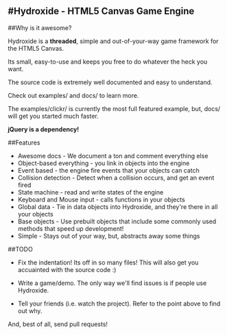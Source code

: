 #Hydroxide - HTML5 Canvas Game Engine
---

##Why is it awesome?

Hydroxide is a **threaded**, simple and out-of-your-way game framework for the HTML5 Canvas.

Its small, easy-to-use and keeps you free to do whatever the heck you want.

The source code is extremely well documented and easy to understand.

Check out examples/ and docs/ to learn more.

The examples/clickr/ is currently the most full featured example, but, docs/ will get you started much faster.

**jQuery is a dependency!** 

##Features

* Awesome docs - We document a ton and comment everything else
* Object-based everything -  you link in objects into the engine
* Event based - the engine fire events that your objects can catch
* Collision detection - Detect when a collision occurs, and get an event fired
* State machine - read and write states of the engine
* Keyboard and Mouse input - calls functions in your objects
* Global data - Tie in data objects into Hydroxide, and they're there in all your objects
* Base objects - Use prebuilt objects that include some commonly used methods that speed up development!
* Simple - Stays out of your way, but, abstracts away some things

##TODO

* Fix the indentation! Its off in so many files! This will also get you accuainted with the source code :)

* Write a game/demo. The only way we'll find issues is if people use Hydroxide.

* Tell your friends (i.e. watch the project). Refer to the point above to find out why.

And, best of all, send pull requests!
